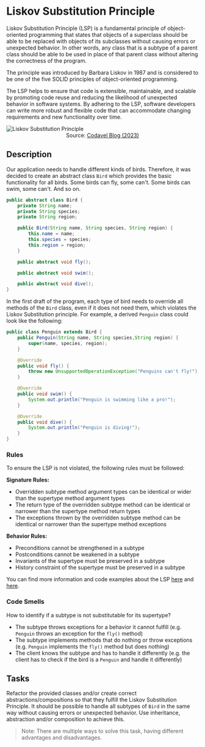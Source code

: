 # Liskov Substitution Principle
Liskov Substitution Principle (LSP) is a fundamental principle of object-oriented programming that states that objects of a superclass should be able to be replaced with objects of its subclasses without causing errors or unexpected behavior. 
In other words, any class that is a subtype of a parent class should be able to be used in place of that parent class without altering the correctness of the program.

The principle was introduced by Barbara Liskov in 1987 and is considered to be one of the five SOLID principles of object-oriented programming.

The LSP helps to ensure that code is extensible, maintainable, and scalable by promoting code reuse and reducing the likelihood of unexpected behavior in software systems. By adhering to the LSP, software developers can write more robust and flexible code that can accommodate changing requirements and new functionality over time.

<img alt="Liskov Substitution Principle" src="https://blog.codavel.com/hubfs/Imported_Blog_Media/LiskovSubtitutionPrinciple_Simon.jpg">
<div align="center">Source: <a href="https://blog.codavel.com/2018/09/25/liskov-substitution-principle">Codavel Blog (2023)</a></div>

## Description
Our application needs to handle different kinds of birds. Therefore, it was decided to create an abstract class ``Bird`` which provides the basic functionality for all birds. 
Some birds can fly, some can't. Some birds can swim, some can't. And so on.

```java
public abstract class Bird {
    private String name;
    private String species;
    private String region;

    public Bird(String name, String species, String region) {
        this.name = name;
        this.species = species;
        this.region = region;
    }

    public abstract void fly();

    public abstract void swim();

    public abstract void dive();
}
```
In the first draft of the program, each type of bird needs to override all methods of the ``Bird`` class, even if it does not need them, which violates the Liskov Substitution principle.
For example, a derived ``Penguin`` class could look like the following:

```java
public class Penguin extends Bird {
    public Penguin(String name, String species,String region) {
        super(name, species, region);
    }

    @Override
    public void fly() {
        throw new UnsupportedOperationException("Penguins can't fly!");
    }

    @Override
    public void swim() {
        System.out.println("Penguin is swimming like a pro!");
    }

    @Override
    public void dive() {
        System.out.println("Penguin is diving!");
    }
}
```

### Rules
To ensure the LSP is not violated, the following rules must be followed:

<b>Signature Rules:</b>
  * Overridden subtype method argument types can be identical or wider than the supertype method argument types
  * The return type of the overridden subtype method can be identical or narrower than the supertype method return types
  * The exceptions thrown by the overridden subtype method can be identical or narrower than the supertype method exceptions

<b>Behavior Rules:</b>
  * Preconditions cannot be strengthened in a subtype
  * Postconditions cannot be weakened in a subtype
  * Invariants of the supertype must be preserved in a subtype
  * History constraint of the supertype must be preserved in a subtype

You can find more information and code examples about the LSP [here](https://www.baeldung.com/java-liskov-substitution-principle) and [here](https://blog.codavel.com/2018/09/25/liskov-substitution-principle).

### Code Smells
How to identify if a subtype is not substitutable for its supertype?
  * The subtype throws exceptions for a behavior it cannot fulfill (e.g. ``Penguin`` throws an exception for the ``fly()`` method)
  * The subtype implements methods that do nothing or throw exceptions (e.g. ``Penguin`` implements the ``fly()`` method but does nothing)
  * The client knows the subtype and has to handle it differently (e.g. the client has to check if the bird is a ``Penguin`` and handle it differently)

## Tasks
Refactor the provided classes and/or create correct abstractions/compositions so that they fulfill the Liskov Substitution Principle.
It should be possible to handle all subtypes of ``Bird`` in the same way without causing errors or unexpected behavior.
Use inheritance, abstraction and/or composition to achieve this.

> Note: There are multiple ways to solve this task, having different advantages and disadvantages.



